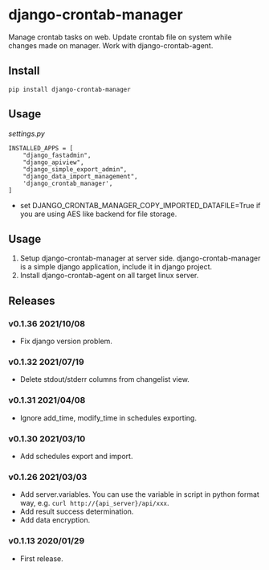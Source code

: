 # django-crontab-manager

Manage crontab tasks on web. Update crontab file on system while changes made on manager. Work with django-crontab-agent.

## Install

```
pip install django-crontab-manager
```

## Usage

*settings.py*

```
INSTALLED_APPS = [
    "django_fastadmin",
    "django_apiview",
    "django_simple_export_admin",
    "django_data_import_management",
    'django_crontab_manager',
]
```
- set DJANGO_CRONTAB_MANAGER_COPY_IMPORTED_DATAFILE=True if you are using AES like backend for file storage.

## Usage

1. Setup django-crontab-manager at server side. django-crontab-manager is a simple django application, include it in django project.
1. Install django-crontab-agent on all target linux server.

## Releases

### v0.1.36 2021/10/08

- Fix django version problem.

### v0.1.32 2021/07/19

- Delete stdout/stderr columns from changelist view.

### v0.1.31 2021/04/08

- Ignore add_time, modify_time in schedules exporting.

### v0.1.30 2021/03/10

- Add schedules export and import.

### v0.1.26 2021/03/03

- Add server.variables. You can use the variable in script in python format way, e.g. `curl http://{api_server}/api/xxx`.
- Add result success determination.
- Add data encryption.

### v0.1.13 2020/01/29

- First release.
